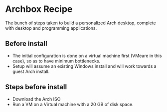 # Archbox Recipe

The bunch of steps taken to build a personalized Arch desktop, complete with desktop and programming applications.

## Before install

* The initial configuration is done on a virtual machine first (VMeare in this case), so as to have minimum bottlenecks.
* Setup will assume an existing Windows install and will work towards a guest Arch install.

## Steps before install

* Download the Arch ISO
* Run a VM on a Virtual machine with a 20 GB of disk space.
